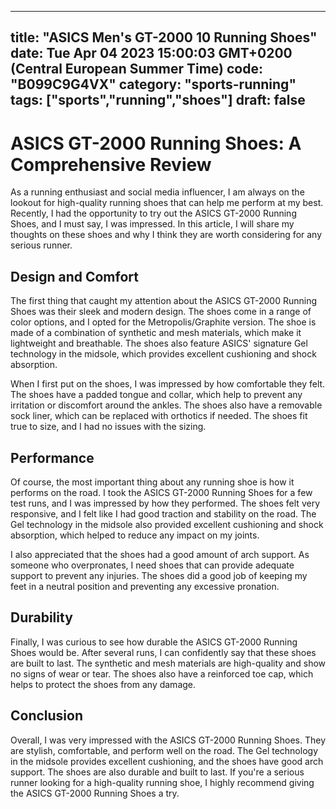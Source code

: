 
---
title: "ASICS Men's GT-2000 10 Running Shoes" 
date: Tue Apr 04 2023 15:00:03 GMT+0200 (Central European Summer Time)
code: "B099C9G4VX"
category: "sports-running"
tags: ["sports","running","shoes"] 
draft: false
---
    
# ASICS GT-2000 Running Shoes: A Comprehensive Review

As a running enthusiast and social media influencer, I am always on the lookout for high-quality running shoes that can help me perform at my best. Recently, I had the opportunity to try out the ASICS GT-2000 Running Shoes, and I must say, I was impressed. In this article, I will share my thoughts on these shoes and why I think they are worth considering for any serious runner.

## Design and Comfort

The first thing that caught my attention about the ASICS GT-2000 Running Shoes was their sleek and modern design. The shoes come in a range of color options, and I opted for the Metropolis/Graphite version. The shoe is made of a combination of synthetic and mesh materials, which make it lightweight and breathable. The shoes also feature ASICS' signature Gel technology in the midsole, which provides excellent cushioning and shock absorption.

When I first put on the shoes, I was impressed by how comfortable they felt. The shoes have a padded tongue and collar, which help to prevent any irritation or discomfort around the ankles. The shoes also have a removable sock liner, which can be replaced with orthotics if needed. The shoes fit true to size, and I had no issues with the sizing.

## Performance

Of course, the most important thing about any running shoe is how it performs on the road. I took the ASICS GT-2000 Running Shoes for a few test runs, and I was impressed by how they performed. The shoes felt very responsive, and I felt like I had good traction and stability on the road. The Gel technology in the midsole also provided excellent cushioning and shock absorption, which helped to reduce any impact on my joints.

I also appreciated that the shoes had a good amount of arch support. As someone who overpronates, I need shoes that can provide adequate support to prevent any injuries. The shoes did a good job of keeping my feet in a neutral position and preventing any excessive pronation.

## Durability

Finally, I was curious to see how durable the ASICS GT-2000 Running Shoes would be. After several runs, I can confidently say that these shoes are built to last. The synthetic and mesh materials are high-quality and show no signs of wear or tear. The shoes also have a reinforced toe cap, which helps to protect the shoes from any damage.

## Conclusion

Overall, I was very impressed with the ASICS GT-2000 Running Shoes. They are stylish, comfortable, and perform well on the road. The Gel technology in the midsole provides excellent cushioning, and the shoes have good arch support. The shoes are also durable and built to last. If you're a serious runner looking for a high-quality running shoe, I highly recommend giving the ASICS GT-2000 Running Shoes a try.